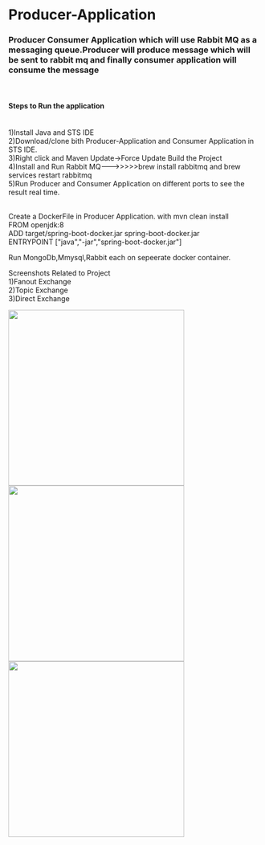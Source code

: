 # Producer-Application
<h3>Producer Consumer Application which will use Rabbit MQ as a messaging queue.Producer will produce message which will be sent to 
rabbit mq and finally consumer application will consume the message</h3><br>


<h4>Steps to Run the application</h4><br>
1)Install Java and STS IDE<br>
2)Download/clone bith Producer-Application and Consumer Application in STS IDE.<br>
3)Right click and Maven Update->Force Update Build the Project<br>
4)Install and Run Rabbit MQ--->>>>>brew install rabbitmq and brew services restart rabbitmq<br>
5)Run Producer and Consumer Application on different ports to see the result real time.<br>
<br>



Create  a DockerFile in Producer Application. with mvn clean install<br>
FROM openjdk:8<br>
ADD target/spring-boot-docker.jar spring-boot-docker.jar<br>
ENTRYPOINT ["java","-jar","spring-boot-docker.jar"]<br>


Run MongoDb,Mmysql,Rabbit each on sepeerate docker container.








Screenshots Related to Project<br>
1)Fanout Exchange<br>
2)Topic Exchange<br>
3)Direct Exchange<br>

<img src="https://ibb.co/Swg77sQ" width="350">
<img src="https://ibb.co/SsHSrrF" width="350">
<img src="https://ibb.co/PW5M8Mj" width="350">





